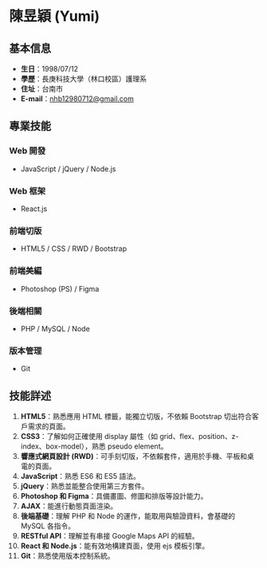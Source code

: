 # 陳昱穎 (Yumi)

## 基本信息
- **生日**：1998/07/12
- **學歷**：長庚科技大學（林口校區）護理系
- **住址**：台南市
- **E-mail**：nhb12980712@gmail.com

## 專業技能

### Web 開發
- JavaScript / jQuery / Node.js

### Web 框架
- React.js

### 前端切版
- HTML5 / CSS / RWD / Bootstrap

### 前端美編
- Photoshop (PS) / Figma

### 後端相關
- PHP / MySQL / Node

### 版本管理
- Git

## 技能詳述

1. **HTML5**：熟悉應用 HTML 標籤，能獨立切版，不依賴 Bootstrap 切出符合客戶需求的頁面。
2. **CSS3**：了解如何正確使用 display 屬性（如 grid、flex、position、z-index、box-model），熟悉 pseudo element。
3. **響應式網頁設計 (RWD)**：可手刻切版，不依賴套件，適用於手機、平板和桌電的頁面。
4. **JavaScript**：熟悉 ES6 和 ES5 語法。
5. **jQuery**：熟悉並能整合使用第三方套件。
6. **Photoshop 和 Figma**：具備畫圖、修圖和排版等設計能力。
7. **AJAX**：能進行動態頁面渲染。
8. **後端基礎**：理解 PHP 和 Node 的運作，能取用與驗證資料，會基礎的 MySQL 各指令。
9. **RESTful API**：理解並有串接 Google Maps API 的經驗。
10. **React 和 Node.js**：能有效地構建頁面，使用 ejs 模板引擎。
11. **Git**：熟悉使用版本控制系統。
